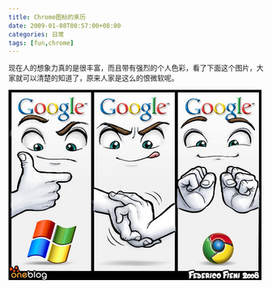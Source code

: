 ```yaml
---
title: Chrome图标的来历
date: 2009-01-08T00:57:00+08:00
categories: 日常
tags: [fun,chrome]
---
```


现在人的想象力真的是很丰富，而且带有强烈的个人色彩，看了下面这个图片，大家就可以清楚的知道了，原来人家是这么的恨微软呢。

![](/uploads/2009/01/chrome-comic.jpg)

